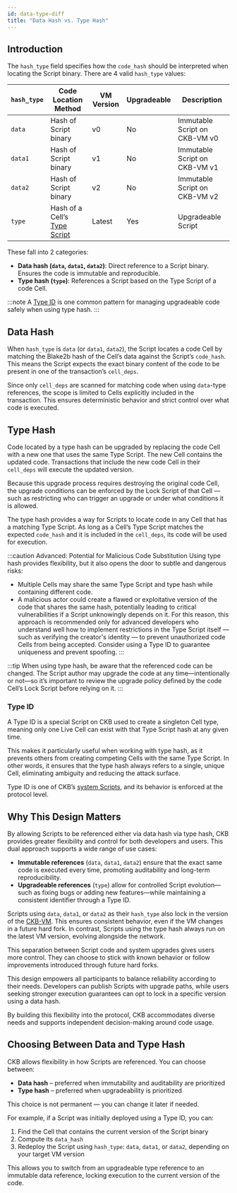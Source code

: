 ```yaml
---
id: data-type-diff
title: "Data Hash vs. Type Hash"
---
```


## Introduction

The `hash_type` field specifies how the `code_hash` should be interpreted when locating the Script binary. There are 4 valid `hash_type` values:

| `hash_type` | Code Location Method                                               | VM Version | Upgradeable | Description                   |
| ----------- | ------------------------------------------------------------------ | ---------- | ----------- | ----------------------------- |
| `data`      | Hash of Script binary                                              | v0         | No          | Immutable Script on CKB-VM v0 |
| `data1`     | Hash of Script binary                                              | v1         | No          | Immutable Script on CKB-VM v1 |
| `data2`     | Hash of Script binary                                              | v2         | No          | Immutable Script on CKB-VM v2 |
| `type`      | Hash of a Cell’s [Type Script](/docs/tech-explanation/type-script) | Latest     | Yes         | Upgradeable Script            |

These fall into 2 categories:

- **Data hash (`data`, `data1`, `data2`)**: Direct reference to a Script binary. Ensures the code is immutable and reproducible.
- **Type hash (`type`)**: References a Script based on the Type Script of a code Cell.

:::note
A [Type ID](#type-id) is one common pattern for managing upgradeable code safely when using type hash.
:::

## Data Hash

When `hash_type` is `data` (or `data1`, `data2`), the Script locates a code Cell by matching the Blake2b hash of the Cell’s data against the Script’s `code_hash`. This means the Script expects the exact binary content of the code to be present in one of the transaction’s `cell_deps`.

Since only `cell_deps` are scanned for matching code when using `data`-type references, the scope is limited to Cells explicitly included in the transaction. This ensures deterministic behavior and strict control over what code is executed.

## Type Hash

Code located by a type hash can be upgraded by replacing the code Cell with a new one that uses the same Type Script. The new Cell contains the updated code. Transactions that include the new code Cell in their `cell_deps` will execute the updated version.

Because this upgrade process requires destroying the original code Cell, the upgrade conditions can be enforced by the Lock Script of that Cell — such as restricting who can trigger an upgrade or under what conditions it is allowed.

The type hash provides a way for Scripts to locate code in any Cell that has a matching Type Script. As long as a Cell’s Type Script matches the expected `code_hash` and it is included in the `cell_deps`, its code will be used for execution.

:::caution Advanced: Potential for Malicious Code Substitution
Using type hash provides flexibility, but it also opens the door to subtle and dangerous risks:

- Multiple Cells may share the same Type Script and type hash while containing different code.
- A malicious actor could create a flawed or exploitative version of the code that shares the same hash, potentially leading to critical vulnerabilities if a Script unknowingly depends on it.
  For this reason, this approach is recommended only for advanced developers who understand well how to implement restrictions in the Type Script itself — such as verifying the creator's identity — to prevent unauthorized code Cells from being accepted. Consider using a Type ID to guarantee uniqueness and prevent spoofing.
  :::

:::tip
When using type hash, be aware that the referenced code can be changed. The Script author may upgrade the code at any time—intentionally or not—so it’s important to review the upgrade policy defined by the code Cell’s Lock Script before relying on it.
:::

### Type ID

A Type ID is a special Script on CKB used to create a singleton Cell type, meaning only one Live Cell can exist with that Type Script hash at any given time.

This makes it particularly useful when working with type hash, as it prevents others from creating competing Cells with the same Type Script. In other words, it ensures that the type hash always refers to a single, unique Cell, eliminating ambiguity and reducing the attack surface.

Type ID is one of CKB’s [system Scripts](https://github.com/nervosnetwork/rfcs/blob/master/rfcs/0024-ckb-genesis-script-list/0024-ckb-genesis-script-list.md#type-id), and its behavior is enforced at the protocol level.

## Why This Design Matters

By allowing Scripts to be referenced either via data hash via type hash, CKB provides greater flexibility and control for both developers and users. This dual approach supports a wide range of use cases:

- **Immutable references** (`data`, `data1`, `data2`) ensure that the exact same code is executed every time, promoting auditability and long-term reproducibility.
- **Upgradeable references** (`type`) allow for controlled Script evolution—such as fixing bugs or adding new features—while maintaining a consistent identifier through a Type ID.

Scripts using `data`, `data1`, or `data2` as their `hash_type` also lock in the version of the [CKB-VM](/docs/tech-explanation/ckb-vm). This ensures consistent behavior, even if the VM changes in a future hard fork. In contrast, Scripts using the type hash always run on the latest VM version, evolving alongside the network.

This separation between Script code and system upgrades gives users more control. They can choose to stick with known behavior or follow improvements introduced through future hard forks.

This design empowers all participants to balance reliability according to their needs. Developers can publish Scripts with upgrade paths, while users seeking stronger execution guarantees can opt to lock in a specific version using a data hash.

By building this flexibility into the protocol, CKB accommodates diverse needs and supports independent decision-making around code usage.

## Choosing Between Data and Type Hash

CKB allows flexibility in how Scripts are referenced. You can choose between:

- **Data hash** – preferred when immutability and auditability are prioritized
- **Type hash** – preferred when upgradeability is prioritized

This choice is not permanent — you can change it later if needed.

For example, if a Script was initially deployed using a Type ID, you can:

1. Find the Cell that contains the current version of the Script binary
2. Compute its `data_hash`
3. Redeploy the Script using `hash_type`: `data`, `data1`, or `data2`, depending on your target VM version

This allows you to switch from an upgradeable type reference to an immutable data reference, locking execution to the current version of the code.
